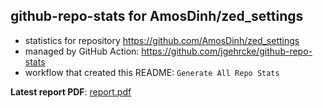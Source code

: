 ## github-repo-stats for AmosDinh/zed_settings

- statistics for repository https://github.com/AmosDinh/zed_settings
- managed by GitHub Action: https://github.com/jgehrcke/github-repo-stats
- workflow that created this README: `Generate All Repo Stats`

**Latest report PDF**: [report.pdf](https://github.com/AmosDinh/repo-stats/raw/github-repo-stats/AmosDinh/zed_settings/latest-report/report.pdf)


